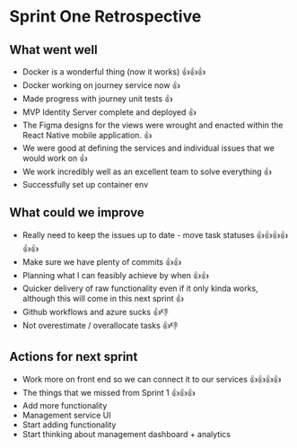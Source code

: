 # Sprint One Retrospective
## What went well
* Docker is a wonderful thing (now it works) :+1::+1::+1:
* Docker working on journey service now :+1:
* Made progress with journey unit tests :+1:
* MVP Identity Server complete and deployed :+1:
* The Figma designs for the views were wrought and enacted within the React Native mobile application. :+1:
* We were good at defining the services and individual issues that we would work on :+1:
* We work incredibly well as an excellent team to solve everything :+1:
* Successfully set up container env
## What could we improve
* Really need to keep the issues up to date - move task statuses :+1::+1::+1::+1::+1::+1:
* Make sure we have plenty of commits :+1::+1:
* Planning what I can feasibly achieve by when :+1::+1:
* Quicker delivery of raw functionality even if it only kinda works, although this will come in this next sprint :+1:
* Github workflows and azure sucks :+1::-1:
* Not overestimate / overallocate tasks :+1::-1:
## Actions for next sprint
* Work more on front end so we can connect it to our services :+1::+1::+1::+1:
* The things that we missed from Sprint 1 :+1::+1::+1:
* Add more functionality
* Management service UI
* Start adding functionality
* Start thinking about management dashboard + analytics
